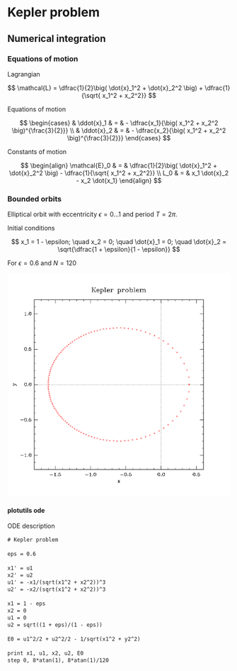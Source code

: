 # Kepler problem

## Numerical integration

### Equations of motion

Lagrangian

$$
\mathcal{L} = \dfrac{1}{2}\big( \dot{x}_1^2 + \dot{x}_2^2 \big) + \dfrac{1}{\sqrt{ x_1^2 + x_2^2}}
$$

Equations of motion

$$
\begin{cases}
& \ddot{x}_1 & = & - \dfrac{x_1}{\big( x_1^2 + x_2^2 \big)^{\frac{3}{2}}} \\
& \ddot{x}_2 & = & - \dfrac{x_2}{\big( x_1^2 + x_2^2 \big)^{\frac{3}{2}}}
\end{cases}
$$

Constants of motion

$$
\begin{align}
\mathcal{E}_0 & = & \dfrac{1}{2}\big( \dot{x}_1^2 + \dot{x}_2^2 \big) - \dfrac{1}{\sqrt{ x_1^2 + x_2^2}} \\
L_0 & = & x_1 \dot{x}_2 - x_2 \dot{x_1}
\end{align}
$$

### Bounded orbits

Elliptical orbit with eccentricity $\epsilon = 0 \ldots 1$ and period $T = 2\pi$.

Initial conditions

$$
x_1 = 1 - \epsilon; \quad
x_2 = 0; \quad
\dot{x}_1 = 0; \quad
\dot{x}_2 = \sqrt{\dfrac{1 + \epsilon}{1 - \epsilon}}
$$

For $\epsilon = 0.6$ and $N = 120$

![kepler-numeric-solution](plotutils/orbit.png)

#### plotutils ode

ODE description

```
# Kepler problem

eps = 0.6

x1' = u1
x2' = u2
u1' = -x1/(sqrt(x1^2 + x2^2))^3
u2' = -x2/(sqrt(x1^2 + x2^2))^3

x1 = 1 - eps
x2 = 0
u1 = 0
u2 = sqrt((1 + eps)/(1 - eps))

E0 = u1^2/2 + u2^2/2 - 1/sqrt(x1^2 + y2^2)

print x1, u1, x2, u2, E0
step 0, 8*atan(1), 8*atan(1)/120
```
